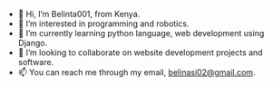 - 👋 Hi, I’m Belinta001, from Kenya.
- 👀 I’m interested in programming and robotics.
- 🌱 I’m currently learning python language, web development using Django.
- 💞️ I’m looking to collaborate on website development projects and software.
- 📫 You can reach me through my email, belinasi02@gmail.com.

<!---
Belinta001/Belinta001 is a ✨ special ✨ repository because its `README.md` (this file) appears on your GitHub profile.
You can click the Preview link to take a look at your changes.
--->

